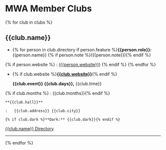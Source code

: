 # MWA Member Clubs

{% for club in clubs %}
## {{club.name}}

<div class="grid cards" markdown>

-   {% for person in club.directory if person.feature %}**{{person.role}}:** {{person.name}} {% if person.note %}({{person.note}}){% endif %}

{% if person.website %}
    :   ([{{person.website}}](http://{{person.website}}))
{% endif %}
{% endfor %}

-   {% if club.website %}[**{{club.website}}**](http://{{club.website}}){% endif %}

    **{{club.event}} {{club.days}},** {{club.time}}

{% if club.months %}
    :   {{club.months}}{% endif %}

    **{{club.hall}}**

    :   {{club.address}} {{club.city}}

    {% if club.dark %}**Dark:** {{club.dark}}{% endif %}

</div>

[{{club.name}} Directory](/directory/#{{club.id}})

---
{% endfor %}


